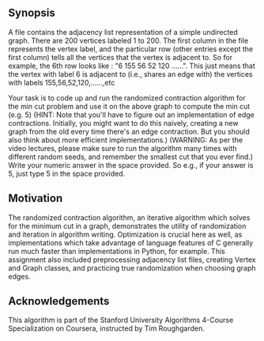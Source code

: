 ## Synopsis
A file contains the adjacency list representation of a simple undirected graph. There are
200 vertices labeled 1 to 200. The first column in the file represents the vertex label, and
the particular row (other entries except the first column) tells all the vertices that the
vertex is adjacent to. So for example, the 6th row looks like : "6  155 56  52  120 ......".
This just means that the vertex with label 6 is adjacent to (i.e., shares an edge with)
the vertices with labels 155,56,52,120,......,etc

Your task is to code up and run the randomized contraction algorithm for the min cut problem
and use it on the above graph to compute the min cut (e.g. 5) (HINT: Note that you'll have
to figure out an implementation of edge contractions. Initially, you might want to do this
naively, creating a new graph from the old every time there's an edge contraction. But you should
also think about more efficient implementations.) (WARNING: As per the video lectures, please
make sure to run the algorithm many times with different random seeds, and remember the
smallest cut that you ever find.) Write your numeric answer in the space provided. So e.g.,
if your answer is 5, just type 5 in the space provided.

## Motivation

The randomized contraction algorithm, an iterative algorithm which solves for the minimum cut in a graph, demonstrates the utility of randomization and iteration in algorithm writing. Optimization is crucial here as well, as implementations which take advantage of language features of C generally run much faster than implementations in Python, for example. This assignment also included preprocessing adjacency list files, creating Vertex and Graph classes, and practicing true randomization when choosing graph edges.  

## Acknowledgements

This algorithm is part of the Stanford University Algorithms 4-Course Specialization on Coursera, instructed by Tim Roughgarden.

